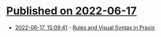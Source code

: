 # [Published on 2022-06-17](index.md)

* [2022-06-17, 15:09:41](https://news.ycombinator.com/item?id=31779335) - [Rules and Visual Syntax in Praxis](https://toblotron.com/blog/2022/06/17/rules-and-visual-syntax-in-praxis/)
